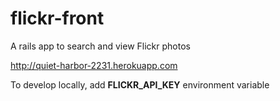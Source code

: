 flickr-front
============

A rails app to search and view Flickr photos

http://quiet-harbor-2231.herokuapp.com


To develop locally, add **FLICKR_API_KEY** environment variable
